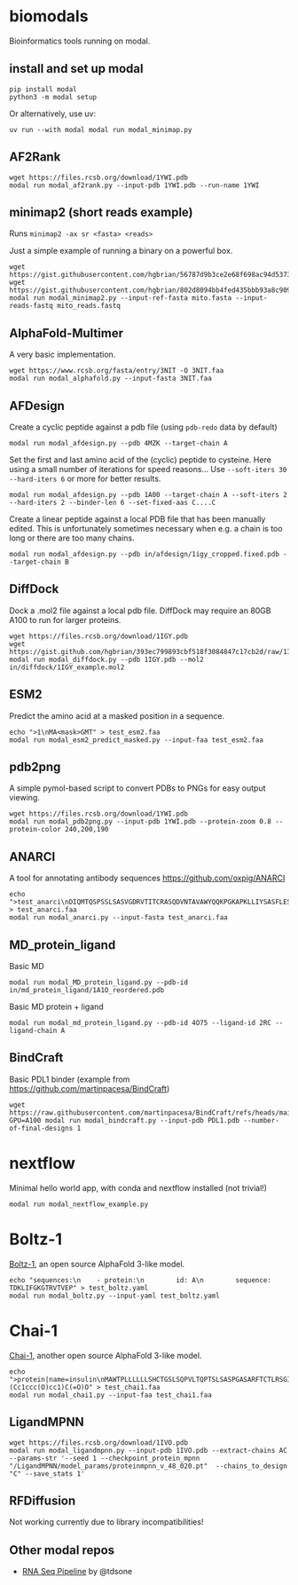 # biomodals
Bioinformatics tools running on modal.

## install and set up modal
```
pip install modal
python3 -m modal setup
```

Or alternatively, use uv:
```
uv run --with modal modal run modal_minimap.py
```

## AF2Rank

```
wget https://files.rcsb.org/download/1YWI.pdb
modal run modal_af2rank.py --input-pdb 1YWI.pdb --run-name 1YWI
```

## minimap2 (short reads example)

Runs `minimap2 -ax sr <fasta> <reads>`

Just a simple example of running a binary on a powerful box.

```
wget https://gist.githubusercontent.com/hgbrian/56787d9b3ce2e68f698ac94d537340d8/raw/mito.fasta
wget https://gist.githubusercontent.com/hgbrian/802d8094bb4fed435bbb93a8c9092ee2/raw/mito_reads.fastq
modal run modal_minimap2.py --input-ref-fasta mito.fasta --input-reads-fastq mito_reads.fastq
```

## AlphaFold-Multimer
A very basic implementation.
```
wget https://www.rcsb.org/fasta/entry/3NIT -O 3NIT.faa
modal run modal_alphafold.py --input-fasta 3NIT.faa
```

## AFDesign

Create a cyclic peptide against a pdb file (using `pdb-redo` data by default)

```
modal run modal_afdesign.py --pdb 4MZK --target-chain A
```

Set the first and last amino acid of the (cyclic) peptide to cysteine.
Here using a small number of iterations for speed reasons...
Use `--soft-iters 30` `--hard-iters 6` or more for better results.

```
modal run modal_afdesign.py --pdb 1A00 --target-chain A --soft-iters 2 --hard-iters 2 --binder-len 6 --set-fixed-aas C....C
```

Create a linear peptide against a local PDB file that has been manually edited.
This is unfortunately sometimes necessary when e.g. a chain is too long or there are too many chains.

```
modal run modal_afdesign.py --pdb in/afdesign/1igy_cropped.fixed.pdb --target-chain B
```

## DiffDock

Dock a .mol2 file against a local pdb file.
DiffDock may require an 80GB A100 to run for larger proteins.

```
wget https://files.rcsb.org/download/1IGY.pdb
wget https://gist.github.com/hgbrian/393ec799893cbf518f3084847c17cb2d/raw/1IGY_example.mol2
modal run modal_diffdock.py --pdb 1IGY.pdb --mol2 in/diffdock/1IGY_example.mol2
```

## ESM2

Predict the amino acid at a masked position in a sequence.

```
echo ">1\nMA<mask>GMT" > test_esm2.faa
modal run modal_esm2_predict_masked.py --input-faa test_esm2.faa
```

## pdb2png

A simple pymol-based script to convert PDBs to PNGs for easy output viewing.

```
wget https://files.rcsb.org/download/1YWI.pdb
modal run modal_pdb2png.py --input-pdb 1YWI.pdb --protein-zoom 0.8 --protein-color 240,200,190
```

## ANARCI
A tool for annotating antibody sequences https://github.com/oxpig/ANARCI

```
echo ">test_anarci\nDIQMTQSPSSLSASVGDRVTITCRASQDVNTAVAWYQQKPGKAPKLLIYSASFLESGVPSRFSGSRSGTDFTLTISSLQPEDFATYYCQQHYTTPPTFGQGTKVEIKRT" > test_anarci.faa
modal run modal_anarci.py --input-fasta test_anarci.faa
```

## MD_protein_ligand
Basic MD
```
modal run modal_MD_protein_ligand.py --pdb-id in/md_protein_ligand/1A1O_reordered.pdb
```

Basic MD protein + ligand
```
modal run modal_md_protein_ligand.py --pdb-id 4O75 --ligand-id 2RC --ligand-chain A
```

## BindCraft

Basic PDL1 binder (example from https://github.com/martinpacesa/BindCraft)
```
wget https://raw.githubusercontent.com/martinpacesa/BindCraft/refs/heads/main/example/PDL1.pdb
GPU=A100 modal run modal_bindcraft.py --input-pdb PDL1.pdb --number-of-final-designs 1
```

# nextflow
Minimal hello world app, with conda and nextflow installed (not trivial!)
```
modal run modal_nextflow_example.py
```

# Boltz-1
[Boltz-1](https://github.com/jwohlwend/boltz), an open source AlphaFold 3-like model.
```
echo "sequences:\n    - protein:\n        id: A\n        sequence: TDKLIFGKGTRVTVEP" > test_boltz.yaml
modal run modal_boltz.py --input-yaml test_boltz.yaml
```

# Chai-1
[Chai-1](https://github.com/chaidiscovery/chai-lab), another open source AlphaFold 3-like model.
```
echo ">protein|name=insulin\nMAWTPLLLLLLSHCTGSLSQPVLTQPTSLSASPGASARFTCTLRSGINVGTYRIYWYQQKPGSLPRYLLRYKSDSDKQGSGVPSRFSGSKDASTNAGLLLISGLQSEDEADYYCAIWYSSTS\n>RNA|name=rna\nACUGACUGGAAGUCCCCCGUAGUACCCGACG\n>ligand|name=caffeine\nN[C@@H](Cc1ccc(O)cc1)C(=O)O" > test_chai1.faa
modal run modal_chai1.py --input-faa test_chai1.faa
```

## LigandMPNN

```
wget https://files.rcsb.org/download/1IVO.pdb
modal run modal_ligandmpnn.py --input-pdb 1IVO.pdb --extract-chains AC --params-str '--seed 1 --checkpoint_protein_mpnn "/LigandMPNN/model_params/proteinmpnn_v_48_020.pt"  --chains_to_design "C" --save_stats 1'
```

## RFDiffusion
Not working currently due to library incompatibilities!

## Other modal repos

- [RNA Seq Pipeline](https://github.com/tdsone/modal-rna-seq-pipeline) by @tdsone

